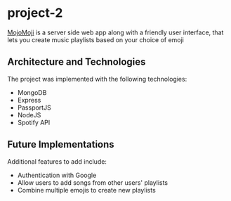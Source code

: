 # project-2

[MojoMoji](https://mojomoji.herokuapp.com/) is a server side web app along with a friendly user interface, that lets you create music playlists based on your choice of emoji


## Architecture and Technologies

The project was implemented with the following technologies:

* MongoDB  
* Express
* PassportJS
* NodeJS
* Spotify API


## Future Implementations

Additional features to add include:
* Authentication with Google
* Allow users to add songs from other users' playlists
* Combine multiple emojis to create new playlists
